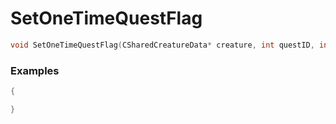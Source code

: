 # SetOneTimeQuestFlag

```cpp - C++
void SetOneTimeQuestFlag(CSharedCreatureData* creature, int questID, int flag);
```

### Examples
```cpp - C++
{

}
```
